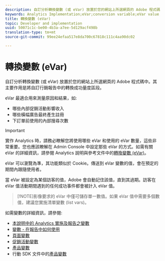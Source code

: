 ```yaml
---
description: 自訂分析轉換變數 (或 eVar) 放置於您的網站上所選網頁的 Adobe 程式碼中。其主要作用是將自訂行銷報告中的轉換成功量度區段。
keywords: Analytics Implementation;eVar;conversion variable;eVar value;conversion;success event
title: 轉換變數 (eVar)
topic: Developer and implementation
uuid: 50071c1c-be00-4b3a-a7ee-5d129acf498b
translation-type: tm+mt
source-git-commit: 99ee24efaa517e8da700c67818c111c4aa90dc02

---
```



# 轉換變數 (eVar)

自訂分析轉換變數 (或 eVar) 放置於您的網站上所選網頁的 Adobe 程式碼中。其主要作用是將自訂行銷報告中的轉換成功量度區段。

eVar 最適合用來測量原因和結果，如:

* 哪些內部促銷活動影響收入
* 哪些橫幅廣告最終產生註冊
* 下訂單前使用的內部搜尋次數

>[!IMPORTANT]
>
>實作 Analytics 時，請務必瞭解您將使用哪些 eVar 和使用的 eVar 數量，這些非常重要。您也應該瞭解在 Admin Console 中設定那些 eVar 的方式。如需有關 eVar 的詳細資訊，請參閱 Analytics 說明與參考文件中的[轉換變數 (eVar)](https://marketing.adobe.com/resources/help/en_US/reference/conversion_var_admin.html)。

eVar 可以瀏覽為準，其功能類似於 Cookie。傳送到 eVar 變數的值，會在預定的期間內跟隨使用者。

當 eVar 被設定為某個訪客的值，Adobe 會自動記住該值，直到其過期。訪客在 eVar 值活動期間遇到的任何成功事件都會被計入 eVar 值。

> [!NOTE]影像要求的 eVar 中僅可儲存單一數值。如果 eVar 值中需要多個數值，建議您實施[](/help/implement/js-implementation/page-variables/listvariable.md)清單變數 (list vars)。

如需變數的詳細資訊，請參閱:

* [本說明中的 Analytics 實施及報告之變數](/help/implement/js-implementation/c-variables/sc-variables.md)
* [變數 - 在報告中如何使用](https://marketing.adobe.com/resources/help/en_US/reference/variable_definitions.html)
* [頁面變數](/help/implement/js-implementation/page-variables/page-variables.md)
* [促銷活動變數](/help/implement/js-implementation/page-variables/campaign.md)
* [產品變數](/help/implement/js-implementation/page-variables/products.md)
* 行動 SDK 文件中的[產品變數](https://marketing.adobe.com/resources/help/en_US/mobile/android/products.html)

